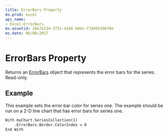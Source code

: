 ```yaml
---
title: ErrorBars Property
ms.prod: excel
api_name:
- Excel.ErrorBars
ms.assetid: 28e7e234-3731-42b6-b8dc-f1945b30678e
ms.date: 06/08/2017
---
```



# ErrorBars Property

Returns an  [ErrorBars](Excel.ErrorBars-graph-object.md) object that represents the error bars for the series. Read-only.


## Example

This example sets the error bar color for series one. The example should be run on a 2-D line chart that has error bars for series one.


```vb
With myChart.SeriesCollection(1)
    .ErrorBars.Border.ColorIndex = 8
End With
```


